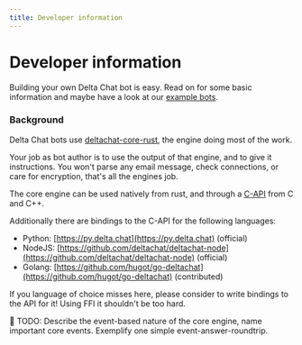 ```yaml
---
title: Developer information
---
```


# Developer information

Building your own Delta Chat bot is easy.
Read on for some basic information and maybe have a look at our [example bots](howto.html#bots).

### Background

Delta Chat bots use [deltachat-core-rust](https://github.com/deltachat/deltachat-core-rust), the engine doing most of the work.

Your job as bot author is to use the output of that engine, and to give it instructions. You won't parse any email message, check connections, or care for encryption, that's all the engines job.

The core engine can be used natively from rust, and through a [C-API](https://c.delta.chat) from C and C++.

Additionally there are bindings to the C-API for the following languages:
* Python: [https://py.delta.chat](https://py.delta.chat) (official)
* NodeJS: [https://github.com/deltachat/deltachat-node](https://github.com/deltachat/deltachat-node) (official)
* Golang: [https://github.com/hugot/go-deltachat](https://github.com/hugot/go-deltachat) (contributed)

If you language of choice misses here, please consider to write bindings to the API for it! Using FFI it shouldn't be too hard.

🚧 TODO: Describe the event-based nature of the core engine, name important core events. Exemplify one simple event-answer-roundtrip.

